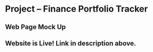 ﻿# **Project – Finance Portfolio Tracker**

## Web Page Mock Up

## Website is Live! Link in description above.
